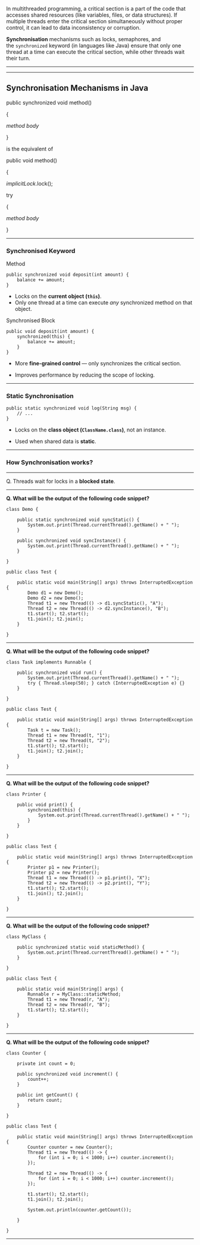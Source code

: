 
In multithreaded programming, a critical section is a part of the code that accesses shared resources (like variables, files, or data structures). If multiple threads enter the critical section simultaneously without proper control, it can lead to data inconsistency or corruption.

**Synchronisation** mechanisms such as locks, semaphores, and the `synchronized` keyword (in languages like Java) ensure that only one thread at a time can execute the critical section, while other threads wait their turn.

---


---
## Synchronisation Mechanisms in Java


public synchronized void method()

{

_method body_

}

is the equivalent of

public void method()

{

_implicitLock_.lock();

try

{

_method body_

}

---
### Synchronised Keyword

Method

```
public synchronized void deposit(int amount) {
    balance += amount;
}
```

- Locks on the **current object (`this`)**.
- Only one thread at a time can execute _any_ synchronized method on that object.

Synchronised Block

```
public void deposit(int amount) {
    synchronized(this) {
        balance += amount;
    }
}
```

- More **fine-grained control** — only synchronizes the critical section.
    
- Improves performance by reducing the scope of locking.

---
### Static Synchronisation

```
public static synchronized void log(String msg) {
    // ...
}
```

- Locks on the **class object (`ClassName.class`)**, not an instance.
    
- Used when shared data is **static**.

---
### How Synchronisation works?


---

Q. Threads wait for locks in a **blocked state**.

---

**Q. What will be the output of the following code snippet?**

```
class Demo {

    public static synchronized void syncStatic() {
        System.out.print(Thread.currentThread().getName() + " ");
    }

    public synchronized void syncInstance() {
        System.out.print(Thread.currentThread().getName() + " ");
    }

}

public class Test {

    public static void main(String[] args) throws InterruptedException {
        Demo d1 = new Demo();
        Demo d2 = new Demo();
        Thread t1 = new Thread(() -> d1.syncStatic(), "A");
        Thread t2 = new Thread(() -> d2.syncInstance(), "B");
        t1.start(); t2.start();
        t1.join(); t2.join();
    }

}
```

---

**Q. What will be the output of the following code snippet?**

```
class Task implements Runnable {

    public synchronized void run() {
        System.out.print(Thread.currentThread().getName() + " ");
        try { Thread.sleep(50); } catch (InterruptedException e) {}
    }

}

public class Test {

    public static void main(String[] args) throws InterruptedException {
        Task t = new Task();
        Thread t1 = new Thread(t, "1");
        Thread t2 = new Thread(t, "2");
        t1.start(); t2.start();
        t1.join(); t2.join();
    }

}
```

---

**Q. What will be the output of the following code snippet?**

```
class Printer {

    public void print() {
        synchronized(this) {
            System.out.print(Thread.currentThread().getName() + " ");
        }
    }

}

public class Test {

    public static void main(String[] args) throws InterruptedException {
        Printer p1 = new Printer();
        Printer p2 = new Printer();
        Thread t1 = new Thread(() -> p1.print(), "X");
        Thread t2 = new Thread(() -> p2.print(), "Y");
        t1.start(); t2.start();
        t1.join(); t2.join();
    }

}
```

---

**Q. What will be the output of the following code snippet?**

```
class MyClass {

    public synchronized static void staticMethod() {
        System.out.print(Thread.currentThread().getName() + " ");
    }

}

public class Test {

    public static void main(String[] args) {
        Runnable r = MyClass::staticMethod;
        Thread t1 = new Thread(r, "A");
        Thread t2 = new Thread(r, "B");
        t1.start(); t2.start();
    }

}
```

---

**Q. What will be the output of the following code snippet?**

```
class Counter {

    private int count = 0;
    
    public synchronized void increment() {
        count++;
    }

    public int getCount() {
        return count;
    }

}

public class Test {

    public static void main(String[] args) throws InterruptedException {
        Counter counter = new Counter();
        Thread t1 = new Thread(() -> { 
	        for (int i = 0; i < 1000; i++) counter.increment(); 
		});

        Thread t2 = new Thread(() -> { 
	        for (int i = 0; i < 1000; i++) counter.increment(); 
		});

        t1.start(); t2.start();
        t1.join(); t2.join();

        System.out.println(counter.getCount());

    }

}
```

---
